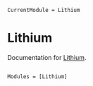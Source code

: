 ```@meta
CurrentModule = Lithium
```

# Lithium

Documentation for [Lithium](https://github.com/abrahamnunes/Lithium.jl).

```@index
```

```@autodocs
Modules = [Lithium]
```
